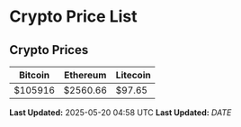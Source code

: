 # Crypto Price List

## Crypto Prices
| Bitcoin | Ethereum | Litecoin |
| ------- | -------- | -------- |
| $105916 | $2560.66 | $97.65 |
**Last Updated:** 2025-05-20 04:58 UTC
**Last Updated:** $DATE$
